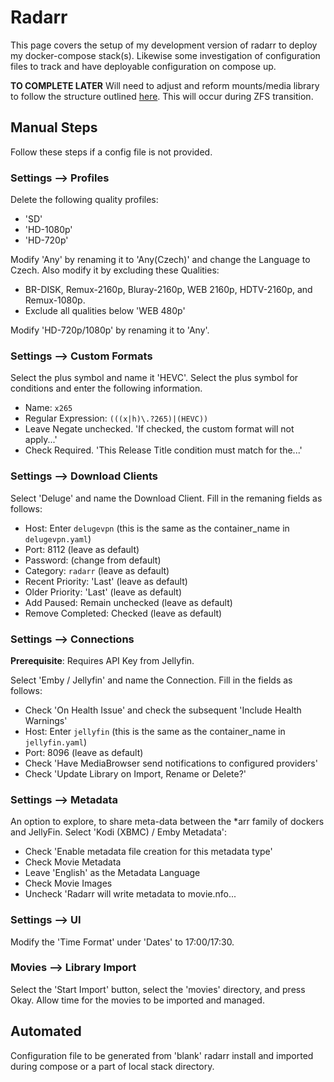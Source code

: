 # Radarr

This page covers the setup of my development version of radarr to deploy my docker-compose stack(s). Likewise some investigation of configuration files to track and have deployable configuration on compose up.

**TO COMPLETE LATER** Will need to adjust and reform mounts/media library to follow the structure outlined [here](https://trash-guides.info/Hardlinks/How-to-setup-for/Docker/). This will occur during ZFS transition.

## Manual Steps

Follow these steps if a config file is not provided.

### Settings --> Profiles

Delete the following quality profiles:

- 'SD'
- 'HD-1080p'
- 'HD-720p'

Modify 'Any' by renaming it to 'Any(Czech)' and change the Language to Czech. Also modify it by excluding these Qualities:

- BR-DISK, Remux-2160p, Bluray-2160p, WEB 2160p, HDTV-2160p, and Remux-1080p.
- Exclude all qualities below 'WEB 480p'

Modify 'HD-720p/1080p' by renaming it to 'Any'.

### Settings --> Custom Formats

Select the plus symbol and name it 'HEVC'. Select the plus symbol for conditions and enter the following information.

- Name: `x265`
- Regular Expression: `(((x|h)\.?265)|(HEVC))`
- Leave Negate unchecked. 'If checked, the custom format will not apply...'
- Check Required. 'This Release Title condition must match for the...'

### Settings --> Download Clients

Select 'Deluge' and name the Download Client. Fill in the remaning fields as follows:

- Host: Enter `delugevpn` (this is the same as the container_name in `delugevpn.yaml`)
- Port: 8112 (leave as default)
- Password: (change from default)
- Category: `radarr` (leave as default)
- Recent Priority: 'Last' (leave as default)
- Older Priority: 'Last' (leave as default)
- Add Paused: Remain unchecked (leave as default)
- Remove Completed: Checked (leave as default)

### Settings --> Connections

**Prerequisite**: Requires API Key from Jellyfin.

Select 'Emby / Jellyfin' and name the Connection. Fill in the fields as follows:

- Check 'On Health Issue' and check the subsequent 'Include Health Warnings'
- Host: Enter `jellyfin` (this is the same as the container_name in `jellyfin.yaml`)
- Port: 8096 (leave as default)
- Check 'Have MediaBrowser send notifications to configured providers'
- Check 'Update Library on Import, Rename or Delete?'

### Settings --> Metadata

An option to explore, to share meta-data between the *arr family of dockers and JellyFin. Select 'Kodi (XBMC) / Emby Metadata':

- Check 'Enable metadata file creation for this metadata type'
- Check Movie Metadata
- Leave 'English' as the Metadata Language
- Check Movie Images
- Uncheck 'Radarr will write metadata to movie.nfo...

### Settings --> UI

Modify the 'Time Format' under 'Dates' to 17:00/17:30.

### Movies --> Library Import

Select the 'Start Import' button, select the 'movies' directory, and press Okay. Allow time for the movies to be imported and managed.

## Automated

Configuration file to be generated from 'blank' radarr install and imported during compose or a part of local stack directory.
